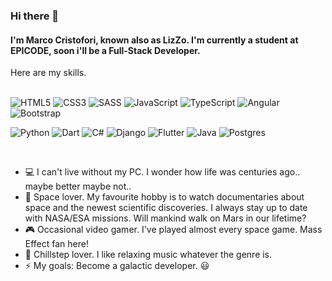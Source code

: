 ### Hi there 👋
#### I'm Marco Cristofori, known also as LizZo. I'm currently a student at EPICODE, soon i'll be a Full-Stack Developer.
Here are my skills.
<br /><br />

![HTML5](https://img.shields.io/badge/html5-%23E34F26.svg?style=for-the-badge&logo=html5&logoColor=white)
![CSS3](https://img.shields.io/badge/css3-%231572B6.svg?style=for-the-badge&logo=css3&logoColor=white)
![SASS](https://img.shields.io/badge/SASS-hotpink.svg?style=for-the-badge&logo=SASS&logoColor=white)
![JavaScript](https://img.shields.io/badge/javascript-%23323330.svg?style=for-the-badge&logo=javascript&logoColor=%23F7DF1E)
![TypeScript](https://img.shields.io/badge/typescript-%23007ACC.svg?style=for-the-badge&logo=typescript&logoColor=white)
![Angular](https://img.shields.io/badge/angular-%23DD0031.svg?style=for-the-badge&logo=angular&logoColor=white)
![Bootstrap](https://img.shields.io/badge/bootstrap-%238511FA.svg?style=for-the-badge&logo=bootstrap&logoColor=white)

![Python](https://img.shields.io/badge/python-3670A0?style=for-the-badge&logo=python&logoColor=ffdd54)
![Dart](https://img.shields.io/badge/dart-%230175C2.svg?style=for-the-badge&logo=dart&logoColor=white)
![C#](https://img.shields.io/badge/c%23-%23239120.svg?style=for-the-badge&logo=c-sharp&logoColor=white)
![Django](https://img.shields.io/badge/django-%23092E20.svg?style=for-the-badge&logo=django&logoColor=white)
![Flutter](https://img.shields.io/badge/Flutter-%2302569B.svg?style=for-the-badge&logo=Flutter&logoColor=white)
![Java](https://img.shields.io/badge/Java-ED8B00?style=for-the-badge&logo=openjdk&logoColor=white")
![Postgres](https://img.shields.io/badge/postgres-%23316192.svg?style=for-the-badge&logo=postgresql&logoColor=white)

<br />

- :computer: I can't live without my PC. I wonder how life was centuries ago.. maybe better maybe not..
- 🔭 Space lover. My favourite hobby is to watch documentaries about space and the newest scientific discoveries. I always stay up to date with NASA/ESA missions. Will mankind walk on Mars in our lifetime?
- :video_game: Occasional video gamer. I've played almost every space game. Mass Effect fan here!
- :musical_note: Chillstep lover. I like relaxing music whatever the genre is.
- ⚡ My goals: Become a galactic developer. :smiley:
